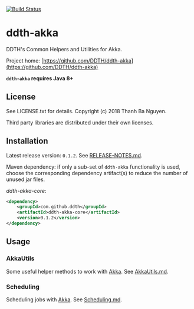 [![Build Status](https://travis-ci.org/DDTH/ddth-akka.svg?branch=master)](https://travis-ci.org/DDTH/ddth-akka)

# ddth-akka

DDTH's Common Helpers and Utilities for Akka.

Project home:
[https://github.com/DDTH/ddth-akka](https://github.com/DDTH/ddth-akka)

**`ddth-akka` requires Java 8+**


## License

See LICENSE.txt for details. Copyright (c) 2018 Thanh Ba Nguyen.

Third party libraries are distributed under their own licenses.


## Installation

Latest release version: `0.1.2`. See [RELEASE-NOTES.md](RELEASE-NOTES.md).

Maven dependency: if only a sub-set of `ddth-akka` functionality is used, choose the corresponding
dependency artifact(s) to reduce the number of unused jar files.

*ddth-akka-core*:

```xml
<dependency>
    <groupId>com.github.ddth</groupId>
    <artifactId>ddth-akka-core</artifactId>
    <version>0.1.2</version>
</dependency>
```


## Usage

### AkkaUtils

Some useful helper methods to work with [Akka](https://akka.io). See [AkkaUtils.md](AkkaUtils.md).


### Scheduling

Scheduling jobs with [Akka](https://akka.io). See [Scheduling.md](Scheduling.md).
